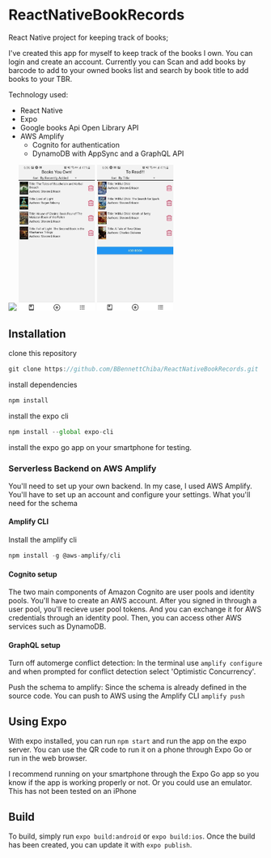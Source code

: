 # ReactNativeBookRecords
React Native project for keeping track of books;

I've created this app for myself to keep track of the books I own. You can login and create an account.
Currently you can Scan and add books by barcode to add to your owned books list and search by book title to add books to your TBR.

Technology used:
- React Native
- Expo 
- Google books Api Open Library API
- AWS Amplify
  - Cognito for authentication 
  - DynamoDB with AppSync and a GraphQL API

<img src="./assets/images/Book Details.jpg" width="30%"/>  <img src="./assets/Owned Books.jpg" width="30%"/> <img src="./assets/To Read.jpg" width="30%"/>

## Installation
clone this repository
```javascript
git clone https://github.com/BBennettChiba/ReactNativeBookRecords.git
```
install dependencies
```javascript
npm install
```
install the expo cli
```javascript
npm install --global expo-cli
```
install the expo go app on your smartphone for testing.

### Serverless Backend on AWS Amplify
You'll need to set up your own backend. In my case, I used AWS Amplify. You'll have to set up an account and configure your settings. What you'll need for the schema

#### Amplify CLI
Install the amplify cli
```javascript
npm install -g @aws-amplify/cli
```

#### Cognito setup
The two main components of Amazon Cognito are user pools and identity pools. You'll have to create an AWS account. After you signed in through a user pool, you'll recieve user pool tokens. And you can exchange it for AWS credentials through an identity pool. Then, you can access other AWS services such as DynamoDB.

#### GraphQL setup
Turn off automerge conflict detection: In the terminal use ```amplify configure``` and when prompted for conflict detection select 'Optimistic Concurrency'.

Push the schema to amplify: Since the schema is already defined in the source code. You can push to AWS using the Amplify CLI ```amplify push```

## Using Expo
With expo installed, you can run ```npm start``` and run the app on the expo server. You can use the QR code to run it on a phone through Expo Go or run in the web browser.

I recommend running on your smartphone through the Expo Go app so you know if the app is working properly or not. Or you could use an emulator. This has not been tested on an iPhone

## Build
To build, simply run ```expo build:android``` or ```expo build:ios```. 
Once the build has been created, you can update it with ```expo publish```.
